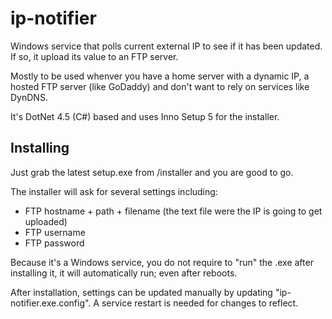 ip-notifier
===========

Windows service that polls current external IP to see if it has been updated. If so, it upload its value to an FTP server.

Mostly to be used whenver you have a home server with a dynamic IP, a hosted FTP server (like GoDaddy) and don't want to rely on services like DynDNS.

It's DotNet 4.5 (C#) based and uses Inno Setup 5 for the installer.

Installing
-----------

Just grab the latest setup.exe from /installer and you are good to go.

The installer will ask for several settings including:

* FTP hostname + path + filename (the text file were the IP is going to get uploaded)
* FTP username
* FTP password

Because it's a Windows service, you do not require to "run" the .exe after installing it, it will automatically run; even after reboots.

After installation, settings can be updated manually by updating "ip-notifier.exe.config". A service restart is needed for changes to reflect.
